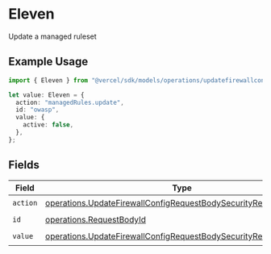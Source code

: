 # Eleven

Update a managed ruleset

## Example Usage

```typescript
import { Eleven } from "@vercel/sdk/models/operations/updatefirewallconfig.js";

let value: Eleven = {
  action: "managedRules.update",
  id: "owasp",
  value: {
    active: false,
  },
};
```

## Fields

| Field                                                                                                                                                  | Type                                                                                                                                                   | Required                                                                                                                                               | Description                                                                                                                                            |
| ------------------------------------------------------------------------------------------------------------------------------------------------------ | ------------------------------------------------------------------------------------------------------------------------------------------------------ | ------------------------------------------------------------------------------------------------------------------------------------------------------ | ------------------------------------------------------------------------------------------------------------------------------------------------------ |
| `action`                                                                                                                                               | [operations.UpdateFirewallConfigRequestBodySecurityRequest11Action](../../models/operations/updatefirewallconfigrequestbodysecurityrequest11action.md) | :heavy_check_mark:                                                                                                                                     | N/A                                                                                                                                                    |
| `id`                                                                                                                                                   | [operations.RequestBodyId](../../models/operations/requestbodyid.md)                                                                                   | :heavy_check_mark:                                                                                                                                     | N/A                                                                                                                                                    |
| `value`                                                                                                                                                | [operations.UpdateFirewallConfigRequestBodySecurityRequest11Value](../../models/operations/updatefirewallconfigrequestbodysecurityrequest11value.md)   | :heavy_check_mark:                                                                                                                                     | N/A                                                                                                                                                    |